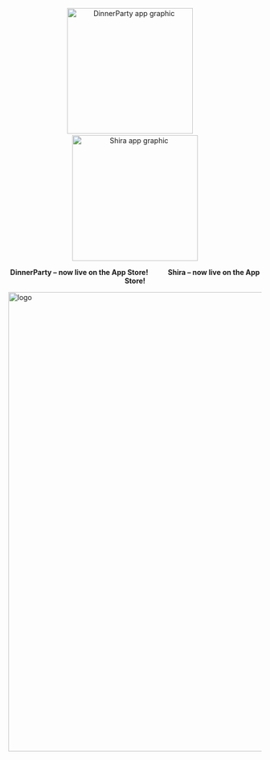 <p align="center">
  <img src="https://github.com/user-attachments/assets/1b51be2f-c30c-4143-ad44-f9ef2aa3276a" width="250" alt="DinnerParty app graphic" />
  &nbsp;&nbsp;&nbsp;&nbsp;
  <img src="https://github.com/user-attachments/assets/7f57b553-e4b8-4b4f-b113-2da389e696d8" width="250" alt="Shira app graphic" />
</p>

<p align="center">
  <strong>DinnerParty – now live on the App Store!</strong>
  &nbsp;&nbsp;&nbsp;&nbsp;&nbsp;&nbsp;&nbsp;&nbsp;
  <strong>Shira – now live on the App Store!</strong>
</p>
<img width="914" alt="logo" src="https://github.com/user-attachments/assets/e6e4fc89-8b5a-4474-8cc6-9b09bef7a8e0" />
